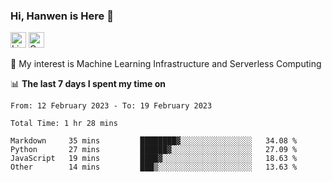 ### Hi, Hanwen is Here 👋
<p>
	<a href="https://www.linkedin.com/in/liu-hanwen/"><img src="https://img.shields.io/badge/@hanwen-0A66C2?style=flat&logo=LinkedIn&logoColor=white" alt="Linkedin"  height="25px"/></a> 
	<a href="https://scholar.google.com/citations?user=HDF0su0AAAAJ"><img src="https://img.shields.io/badge/scholar-4385FE.svg?&style=plastic&logo=google-scholar&logoColor=white" alt="Google Scholar" height="25px"> </a>
</p>
🌱 My interest is Machine Learning Infrastructure and Serverless Computing

📊 **The last 7 days I spent my time on** 
<!--START_SECTION:waka-->

```text
From: 12 February 2023 - To: 19 February 2023

Total Time: 1 hr 28 mins

Markdown     35 mins         ████████▓░░░░░░░░░░░░░░░░   34.08 %
Python       27 mins         ██████▓░░░░░░░░░░░░░░░░░░   27.09 %
JavaScript   19 mins         ████▓░░░░░░░░░░░░░░░░░░░░   18.63 %
Other        14 mins         ███▒░░░░░░░░░░░░░░░░░░░░░   13.63 %
```

<!--END_SECTION:waka-->


<!--
**david990917/david990917** is a ✨ _special_ ✨ repository because its `README.md` (this file) appears on your GitHub profile.

Here are some ideas to get you started:

- 🔭 I’m currently working on ...
- 🌱 I’m currently learning ...
- 👯 I’m looking to collaborate on ...
- 🤔 I’m looking for help with ...
- 💬 Ask me about ...
- 📫 How to reach me: ...
- 😄 Pronouns: ...
- ⚡ Fun fact: ...
-->

